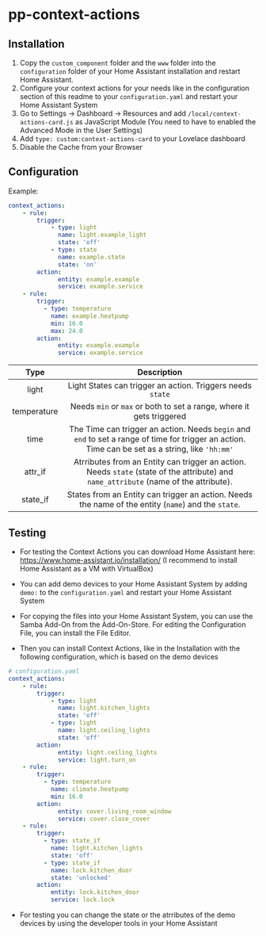 # pp-context-actions


## Installation

1. Copy the `custom_component` folder and the `www` folder into the `configuration` folder of your Home Assistant installation and restart Home Assistant.
2. Configure your context actions for your needs like in the configuration section of this readme to your `configuration.yaml` and restart your Home Assistant System
3. Go to Settings -> Dashboard -> Resources and add `/local/context-actions-card.js` as JavaScript Module (You need to have to enabled the Advanced Mode in the User Settings)
4. Add `type: custom:context-actions-card` to your Lovelace dashboard
5. Disable the Cache from your Browser

## Configuration
Example:
``` yaml
context_actions:
    - rule:
        trigger:
            - type: light
              name: light.example_light
              state: 'off'
            - type: state
              name: example.state
              state: 'on'
        action:
              entity: example.example
              service: example.service
    - rule:
        trigger:
          - type: temperature
            name: example.heatpump
            min: 16.0
            max: 24.0
        action:
              entity: example.example
              service: example.service
```

| Type | Description |
| :-----: | :-: |
| light | Light States can trigger an action. Triggers needs `state` |
| temperature | Needs `min` or `max` or both to set a range, where it gets triggered |
| time | The Time can trigger an action. Needs `begin` and `end` to set a range of time for trigger an action. Time can be set as a string, like `'hh:mm'` |
| attr_if | Atrributes from an Entity can trigger an action. Needs `state` (state of the attribute) and `name_attribute` (name of the attribute).  |
| state_if | States from an Entity can trigger an action. Needs the name of the entity (`name`) and the `state`. |


## Testing

* For testing the Context Actions you can download Home Assistant here: https://www.home-assistant.io/installation/ (I recommend to install Home Assistant as a VM with VirtualBox)

* You can add demo devices to your Home Assistant System by adding `demo:` to the `configuration.yaml` and restart your Home Assistant System

* For copying the files into your Home Assistant System, you can use the Samba Add-On from the Add-On-Store. For editing the Configuration File, you can install the File Editor.

* Then you can install Context Actions, like in the Installation with the following configuration, which is based on the demo devices

``` yaml
# configuration.yaml
context_actions:
    - rule:
        trigger:
            - type: light
              name: light.kitchen_lights
              state: 'off'
            - type: light
              name: light.ceiling_lights
              state: 'off'
        action:
              entity: light.ceiling_lights
              service: light.turn_on
    - rule:
        trigger:
          - type: temperature
            name: climate.heatpump
            min: 16.0
        action:
              entity: cover.living_room_window
              service: cover.close_cover
    - rule:
        trigger:
          - type: state_if
            name: light.kitchen_lights
            state: 'off'
          - type: state_if
            name: lock.kitchen_door
            state: 'unlocked'
        action:
            entity: lock.kitchen_door
            service: lock.lock
```

* For testing you can change the state or the atrributes of the demo devices by using the developer tools in your Home Assistant
